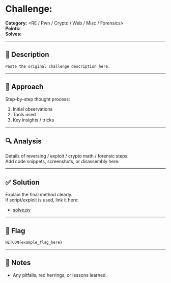 # Challenge: <Challenge Name>

**Category:** <RE / Pwn / Crypto / Web / Misc / Forensics>  
**Points:** <points>  
**Solves:** <number>

---

## 📜 Description
```
Paste the original challenge description here.
```

---

## 🧠 Approach
Step-by-step thought process:
1. Initial observations
2. Tools used
3. Key insights / tricks

---

## 🔍 Analysis
Details of reversing / exploit / crypto math / forensic steps.  
Add code snippets, screenshots, or disassembly here.  

---

## ✅ Solution
Explain the final method clearly.  
If script/exploit is used, link it here:  
- [solve.py](./solve.py)

---

## 🎯 Flag
```
HITCON{example_flag_here}
```

---

## 📝 Notes
- Any pitfalls, red herrings, or lessons learned.
